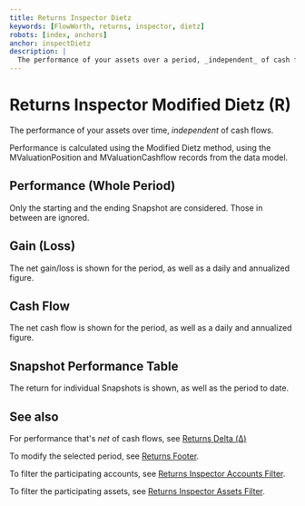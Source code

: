```yaml
---
title: Returns Inspector Dietz
keywords: [FlowWorth, returns, inspector, dietz]
robots: [index, anchors]
anchor: inspectDietz
description: |
  The performance of your assets over a period, _independent_ of cash flows.
---
```


# Returns Inspector Modified Dietz (R)

The performance of your assets over time, _independent_ of cash flows.

Performance is calculated using the Modified Dietz method, using the MValuationPosition and MValuationCashflow records from the data model.

## Performance (Whole Period)

Only the starting and the ending Snapshot are considered. Those in between are ignored.

## Gain (Loss)

The net gain/loss is shown for the period, as well as a daily and annualized figure.

## Cash Flow

The net cash flow is shown for the period, as well as a daily and annualized figure.

## Snapshot Performance Table

The return for individual Snapshots is shown, as well as the period to date.

## See also

For performance that's _net_ of cash flows, see [Returns Delta (Δ)](../inspectDelta/index.html)

To modify the selected period, see [Returns Footer](../returnsFooter/index.html).

To filter the participating accounts, see [Returns Inspector Accounts Filter](../inspectAccounts/index.html).

To filter the participating assets, see [Returns Inspector Assets Filter](../inspectAssets/index.html).
